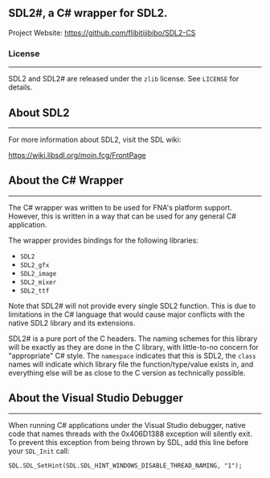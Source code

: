 ## SDL2#, a C# wrapper for SDL2.

Project Website: https://github.com/flibitijibibo/SDL2-CS

### License
-------
SDL2 and SDL2# are released under the `zlib` license. See `LICENSE` for details.

## About SDL2
----------
For more information about SDL2, visit the SDL wiki:

<https://wiki.libsdl.org/moin.fcg/FrontPage>

## About the C# Wrapper
--------------------
The C# wrapper was written to be used for FNA's platform support. However, this
is written in a way that can be used for any general C# application.

The wrapper provides bindings for the following libraries:
- `SDL2`
- `SDL2_gfx`
- `SDL2_image`
- `SDL2_mixer`
- `SDL2_ttf`

Note that SDL2# will not provide every single SDL2 function. This is due to
limitations in the C# language that would cause major conflicts with the native
SDL2 library and its extensions.

SDL2# is a pure port of the C headers. The naming schemes for this library will
be exactly as they are done in the C library, with little-to-no concern for
"appropriate" C# style. The `namespace` indicates that this is SDL2, the `class`
names will indicate which library file the function/type/value exists in, and
everything else will be as close to the C version as technically possible.

## About the Visual Studio Debugger
--------------------------------
When running C# applications under the Visual Studio debugger, native code that
names threads with the 0x406D1388 exception will silently exit. To prevent this
exception from being thrown by SDL, add this line before your `SDL_Init` call:

`SDL.SDL_SetHint(SDL.SDL_HINT_WINDOWS_DISABLE_THREAD_NAMING, "1");`

